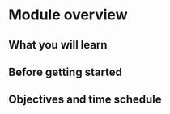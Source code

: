 # Module overview

## What you will learn

<!-- Give in plain English what the module is about -->

## Before getting started

<!-- Give the required skills for the module -->

<!-- Point to resources to learning these skills -->

## Objectives and time schedule

<!-- Give the learning objectives -->

<!-- Give the investment in time -->
